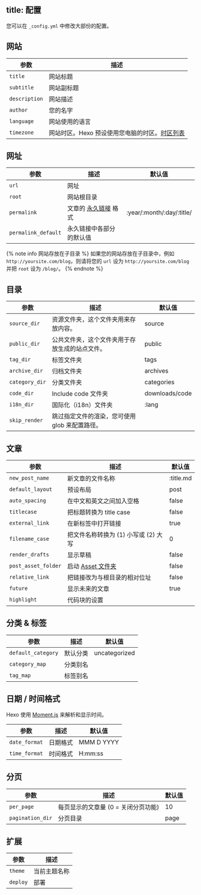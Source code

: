 title: 配置
---
您可以在 `_config.yml` 中修改大部份的配置。

## 网站

参数 | 描述
--- | ---
`title` | 网站标题
`subtitle` | 网站副标题
`description` | 网站描述
`author` | 您的名字
`language` | 网站使用的语言
`timezone` | 网站时区。Hexo 预设使用您电脑的时区。[时区列表](https://en.wikipedia.org/wiki/List_of_tz_database_time_zones)

## 网址

参数 | 描述 | 默认值
--- | --- | ---
`url` | 网址 |
`root` | 网站根目录 |
`permalink` | 文章的 [永久链接](permalinks.html) 格式 | :year/:month/:day/:title/
`permalink_default` | 永久链接中各部分的默认值 |

{% note info 网站存放在子目录 %}
如果您的网站存放在子目录中，例如 `http://yoursite.com/blog`，则请将您的 `url` 设为 `http://yoursite.com/blog` 并把 `root` 设为 `/blog/`。
{% endnote %}

## 目录 

参数 | 描述 | 默认值
--- | --- | ---
`source_dir` | 资源文件夹，这个文件夹用来存放内容。 | source
`public_dir` | 公共文件夹，这个文件夹用于存放生成的站点文件。 | public
`tag_dir` | 标签文件夹 | tags
`archive_dir` | 归档文件夹 | archives
`category_dir` | 分类文件夹 | categories
`code_dir` | Include code 文件夹 | downloads/code
`i18n_dir` | 国际化（i18n）文件夹 | :lang
`skip_render` | 跳过指定文件的渲染，您可使用 glob 来配置路径。 |

## 文章

参数 | 描述 | 默认值
--- | --- | ---
`new_post_name` | 新文章的文件名称 | :title.md
`default_layout` | 预设布局 | post
`auto_spacing` | 在中文和英文之间加入空格 | false
`titlecase` | 把标题转换为 title case | false
`external_link` | 在新标签中打开链接 | true
`filename_case` | 把文件名称转换为 (1) 小写或 (2) 大写 | 0
`render_drafts` | 显示草稿 | false
`post_asset_folder` | 启动 [Asset 文件夹](asset-folders.html) | false
`relative_link` | 把链接改为与根目录的相对位址 | false
`future` | 显示未来的文章 | true
`highlight` | 代码块的设置 |

## 分类 & 标签

参数 | 描述 | 默认值
--- | --- | ---
`default_category` | 默认分类 | uncategorized
`category_map` | 分类别名 |
`tag_map` | 标签别名 |

## 日期 / 时间格式

Hexo 使用 [Moment.js](http://momentjs.com/) 来解析和显示时间。

参数 | 描述 | 默认值
--- | --- | ---
`date_format` | 日期格式 | MMM D YYYY
`time_format` | 时间格式 | H:mm:ss

## 分页

参数 | 描述 | 默认值
--- | --- | ---
`per_page` | 每页显示的文章量 (0 = 关闭分页功能) | 10
`pagination_dir` | 分页目录 | page

## 扩展

参数 | 描述
--- | ---
`theme` | 当前主题名称
`deploy` | 部署